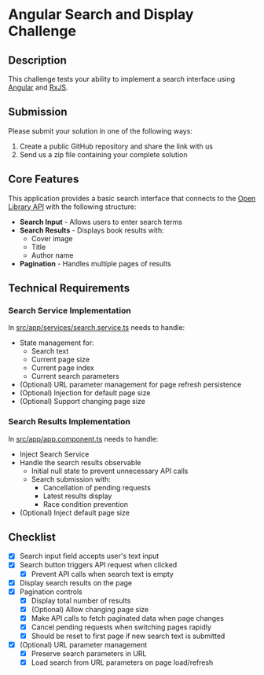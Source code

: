 # Angular Search and Display Challenge

## Description

This challenge tests your ability to implement a search interface using [Angular](https://angular.dev/) and [RxJS](https://rxjs.dev/).

## Submission

Please submit your solution in one of the following ways:

1. Create a public GitHub repository and share the link with us
2. Send us a zip file containing your complete solution

## Core Features

This application provides a basic search interface that connects to the [Open Library API](https://openlibrary.org/dev/docs/api/search) with the following structure:

- **Search Input** - Allows users to enter search terms
- **Search Results** - Displays book results with:
  - Cover image
  - Title
  - Author name
- **Pagination** - Handles multiple pages of results

## Technical Requirements

### Search Service Implementation

In [src/app/services/search.service.ts](src/app/services/search.service.ts) needs to handle:

- State management for:
  - Search text
  - Current page size
  - Current page index
  - Current search parameters
- (Optional) URL parameter management for page refresh persistence
- (Optional) Injection for default page size
- (Optional) Support changing page size

### Search Results Implementation

In [src/app/app.component.ts](src/app/app.component.ts) needs to handle:

- Inject Search Service
- Handle the search results observable
  - Initial null state to prevent unnecessary API calls
  - Search submission with:
    - Cancellation of pending requests
    - Latest results display
    - Race condition prevention
- (Optional) Inject default page size

## Checklist

- [x] Search input field accepts user's text input
- [x] Search button triggers API request when clicked
  - [x] Prevent API calls when search text is empty
- [x] Display search results on the page
- [x] Pagination controls
  - [x] Display total number of results
  - [x] (Optional) Allow changing page size
  - [x] Make API calls to fetch paginated data when page changes
  - [x] Cancel pending requests when switching pages rapidly
  - [x] Should be reset to first page if new search text is submitted
- [x] (Optional) URL parameter management
  - [x] Preserve search parameters in URL
  - [x] Load search from URL parameters on page load/refresh
